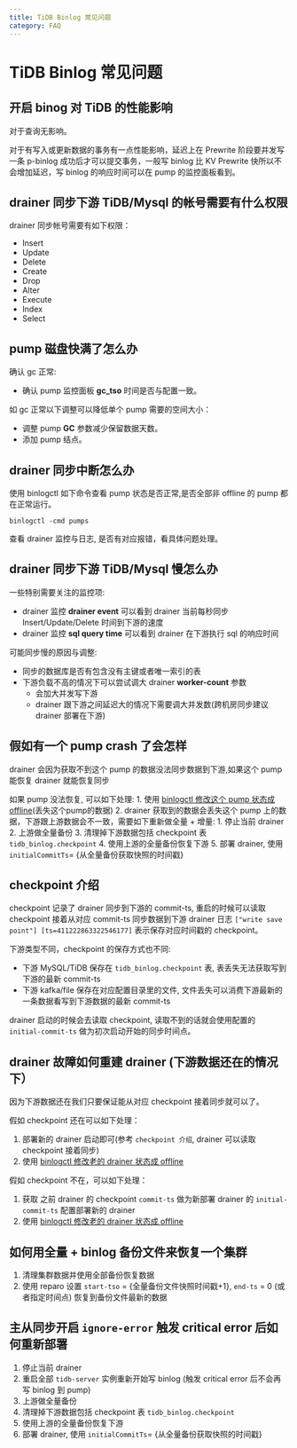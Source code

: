 ```yaml
---
title: TiDB Binlog 常见问题
category: FAQ
---
```


# TiDB Binlog 常见问题

## 开启 binog 对 TiDB 的性能影响

对于查询无影响。

对于有写入或更新数据的事务有一点性能影响，延迟上在 Prewrite 阶段要并发写一条 p-binlog 成功后才可以提交事务，一般写 binlog 比 KV Prewrite 快所以不会增加延迟，写 binlog 的响应时间可以在 pump 的监控面板看到。

## drainer 同步下游 TiDB/Mysql 的帐号需要有什么权限

drainer 同步帐号需要有如下权限：

* Insert
* Update
* Delete
* Create
* Drop
* Alter
* Execute
* Index
* Select

## pump 磁盘快满了怎么办

确认 gc 正常:

- 确认 pump 监控面板 **gc_tso** 时间是否与配置一致。

如 gc 正常以下调整可以降低单个 pump 需要的空间大小：

- 调整 pump **GC** 参数减少保留数据天数。
- 添加 pump 结点。

## drainer 同步中断怎么办

使用 binlogctl 如下命令查看 pump 状态是否正常,是否全部非 offline 的 pump 都在正常运行。

```
binlogctl -cmd pumps
```

查看 drainer 监控与日志, 是否有对应报错，看具体问题处理。

## drainer 同步下游 TiDB/Mysql 慢怎么办

一些特别需要关注的监控项:

- drainer 监控 **drainer event** 可以看到 drainer 当前每秒同步 Insert/Update/Delete 时间到下游的速度
- drainer 监控 **sql query time** 可以看到 drainer 在下游执行 sql 的响应时间

可能同步慢的原因与调整:

- 同步的数据库是否有包含没有主键或者唯一索引的表
- 下游负载不高的情况下可以尝试调大 drainer **worker-count** 参数
    - 会加大并发写下游
    - drainer 跟下游之间延迟大的情况下需要调大并发数(跨机房同步建议 drainer 部署在下游)

## 假如有一个 pump crash 了会怎样

drainer 会因为获取不到这个 pump 的数据没法同步数据到下游,如果这个 pump 能恢复 drainer 就能恢复同步

如果 pump 没法恢复, 可以如下处理:
    1. 使用 [binlogctl 修改这个 pump 状态成 offline](/v2.1/how-to/maintain/tidb-binlog.md)(丢失这个pump的数据)
    2. drainer 获取到的数据会丢失这个 pump 上的数据，下游跟上游数据会不一致，需要如下重新做全量 + 增量:
        1. 停止当前 drainer
        2. 上游做全量备份
        3. 清理掉下游数据包括 checkpoint 表 `tidb_binlog.checkpoint`
        4. 使用上游的全量备份恢复下游
        5. 部署 drainer, 使用 `initialCommitTs`= {从全量备份获取快照的时间戳}

## checkpoint 介绍

checkpoint 记录了 drainer 同步到下游的 commit-ts, 重启的时候可以读取 checkpoint 接着从对应 commit-ts 同步数据到下游
drainer 日志 `["write save point"] [ts=411222863322546177]` 表示保存对应时间戳的 checkpoint。

下游类型不同，checkpoint 的保存方式也不同:

- 下游 MySQL/TiDB 保存在 `tidb_binlog.checkpoint` 表, 表丢失无法获取写到下游的最新 commit-ts
- 下游 kafka/file 保存在对应配置目录里的文件, 文件丢失可以消费下游最新的一条数据看写到下游数据的最新 commit-ts

drainer 启动的时候会去读取 checkpoint, 读取不到的话就会使用配置的 `initial-commit-ts` 做为初次启动开始的同步时间点。

## drainer 故障如何重建 drainer (下游数据还在的情况下）

因为下游数据还在我们只要保证能从对应 checkpoint 接着同步就可以了。

假如 checkpoint 还在可以如下处理：

1. 部署新的 drainer 启动即可(参考 `checkpoint 介绍`, drainer 可以读取 checkpoint 接着同步)
2. 使用 [binlogctl 修改老的 drainer 状态成 offline](/v2.1/how-to/maintain/tidb-binlog.md)

假如 checkpoint 不在，可以如下处理：

1. 获取 之前 drainer 的 checkpoint `commit-ts` 做为新部署 drainer 的 `initial-commit-ts` 配置部署新的 drainer
2. 使用 [binlogctl 修改老的 drainer 状态成 offline](/v2.1/how-to/maintain/tidb-binlog.md)

## 如何用全量 + binlog 备份文件来恢复一个集群

1. 清理集群数据并使用全部备份恢复数据
2. 使用 reparo 设置 `start-tso` = {全量备份文件快照时间戳+1}, `end-ts` = 0 (或者指定时间点) 恢复到备份文件最新的数据

## 主从同步开启 `ignore-error` 触发 critical error 后如何重新部署

1. 停止当前 drainer
2. 重启全部 `tidb-server` 实例重新开始写 binlog (触发 critical error 后不会再写 binlog 到 pump)
3. 上游做全量备份
4. 清理掉下游数据包括 checkpoint 表 `tidb_binlog.checkpoint`
5. 使用上游的全量备份恢复下游
6. 部署 drainer, 使用 `initialCommitTs`= {从全量备份获取快照的时间戳}
